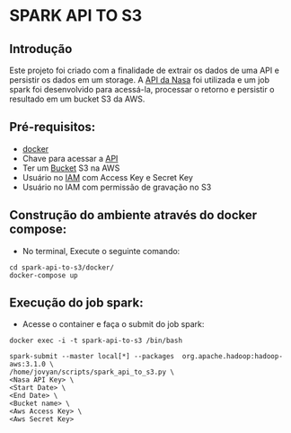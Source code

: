 # SPARK API TO S3

## Introdução
Este projeto foi criado com a finalidade de extrair os dados de uma API e persistir os dados em um storage. A [API da Nasa](https://api.nasa.gov/) foi utilizada e um job spark foi desenvolvido para acessá-la, processar o retorno e persistir o resultado em um bucket S3 da AWS.

## Pré-requisitos:
* [docker](https://www.docker.com/products/docker-desktop)
* Chave para acessar a [API](https://api.nasa.gov/)
* Ter um [Bucket](https://docs.aws.amazon.com/pt_br/AmazonS3/latest/user-guide/create-configure-bucket.html) S3 na AWS
* Usuário no [IAM](https://docs.aws.amazon.com/pt_br/IAM/latest/UserGuide/id_users_create.html) com Access Key e Secret Key
* Usuário no IAM com permissão de gravação no S3

## Construção do ambiente através do docker compose:
   - No terminal, Execute o seguinte comando:
```
cd spark-api-to-s3/docker/
docker-compose up
```   

## Execução do job spark:
   - Acesse o container e faça o submit do job spark:
```
docker exec -i -t spark-api-to-s3 /bin/bash

spark-submit --master local[*] --packages  org.apache.hadoop:hadoop-aws:3.1.0 \
/home/jovyan/scripts/spark_api_to_s3.py \
<Nasa API Key> \
<Start Date> \
<End Date> \
<Bucket name> \
<Aws Access Key> \
<Aws Secret Key>
```